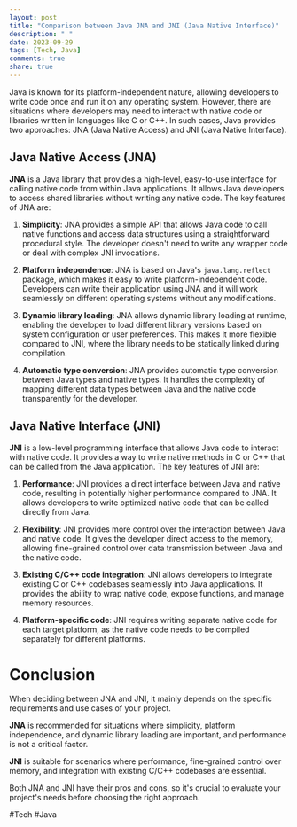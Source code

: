 ```yaml
---
layout: post
title: "Comparison between Java JNA and JNI (Java Native Interface)"
description: " "
date: 2023-09-29
tags: [Tech, Java]
comments: true
share: true
---
```


Java is known for its platform-independent nature, allowing developers to write code once and run it on any operating system. However, there are situations where developers may need to interact with native code or libraries written in languages like C or C++. In such cases, Java provides two approaches: JNA (Java Native Access) and JNI (Java Native Interface). 

## Java Native Access (JNA)

**JNA** is a Java library that provides a high-level, easy-to-use interface for calling native code from within Java applications. It allows Java developers to access shared libraries without writing any native code. The key features of JNA are:

1. **Simplicity**: JNA provides a simple API that allows Java code to call native functions and access data structures using a straightforward procedural style. The developer doesn't need to write any wrapper code or deal with complex JNI invocations.

2. **Platform independence**: JNA is based on Java's `java.lang.reflect` package, which makes it easy to write platform-independent code. Developers can write their application using JNA and it will work seamlessly on different operating systems without any modifications.

3. **Dynamic library loading**: JNA allows dynamic library loading at runtime, enabling the developer to load different library versions based on system configuration or user preferences. This makes it more flexible compared to JNI, where the library needs to be statically linked during compilation.

4. **Automatic type conversion**: JNA provides automatic type conversion between Java types and native types. It handles the complexity of mapping different data types between Java and the native code transparently for the developer.

## Java Native Interface (JNI)

**JNI** is a low-level programming interface that allows Java code to interact with native code. It provides a way to write native methods in C or C++ that can be called from the Java application. The key features of JNI are:

1. **Performance**: JNI provides a direct interface between Java and native code, resulting in potentially higher performance compared to JNA. It allows developers to write optimized native code that can be called directly from Java.

2. **Flexibility**: JNI provides more control over the interaction between Java and native code. It gives the developer direct access to the memory, allowing fine-grained control over data transmission between Java and the native code.

3. **Existing C/C++ code integration**: JNI allows developers to integrate existing C or C++ codebases seamlessly into Java applications. It provides the ability to wrap native code, expose functions, and manage memory resources.

4. **Platform-specific code**: JNI requires writing separate native code for each target platform, as the native code needs to be compiled separately for different platforms.

# Conclusion

When deciding between JNA and JNI, it mainly depends on the specific requirements and use cases of your project. 

**JNA** is recommended for situations where simplicity, platform independence, and dynamic library loading are important, and performance is not a critical factor.

**JNI** is suitable for scenarios where performance, fine-grained control over memory, and integration with existing C/C++ codebases are essential.

Both JNA and JNI have their pros and cons, so it's crucial to evaluate your project's needs before choosing the right approach.

#Tech #Java